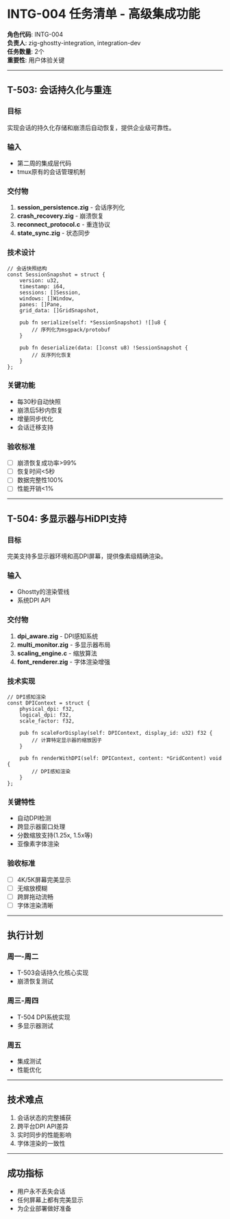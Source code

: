 # INTG-004 任务清单 - 高级集成功能

**角色代码**: INTG-004  
**负责人**: zig-ghostty-integration, integration-dev  
**任务数量**: 2个  
**重要性**: 用户体验关键

---

## T-503: 会话持久化与重连

### 目标
实现会话的持久化存储和崩溃后自动恢复，提供企业级可靠性。

### 输入
- 第二周的集成层代码
- tmux原有的会话管理机制

### 交付物
1. **session_persistence.zig** - 会话序列化
2. **crash_recovery.zig** - 崩溃恢复
3. **reconnect_protocol.c** - 重连协议
4. **state_sync.zig** - 状态同步

### 技术设计
```zig
// 会话快照结构
const SessionSnapshot = struct {
    version: u32,
    timestamp: i64,
    sessions: []Session,
    windows: []Window,
    panes: []Pane,
    grid_data: []GridSnapshot,
    
    pub fn serialize(self: *SessionSnapshot) ![]u8 {
        // 序列化为msgpack/protobuf
    }
    
    pub fn deserialize(data: []const u8) !SessionSnapshot {
        // 反序列化恢复
    }
};
```

### 关键功能
- 每30秒自动快照
- 崩溃后5秒内恢复
- 增量同步优化
- 会话迁移支持

### 验收标准
- [ ] 崩溃恢复成功率>99%
- [ ] 恢复时间<5秒
- [ ] 数据完整性100%
- [ ] 性能开销<1%

---

## T-504: 多显示器与HiDPI支持

### 目标
完美支持多显示器环境和高DPI屏幕，提供像素级精确渲染。

### 输入
- Ghostty的渲染管线
- 系统DPI API

### 交付物
1. **dpi_aware.zig** - DPI感知系统
2. **multi_monitor.zig** - 多显示器布局
3. **scaling_engine.c** - 缩放算法
4. **font_renderer.zig** - 字体渲染增强

### 技术实现
```zig
// DPI感知渲染
const DPIContext = struct {
    physical_dpi: f32,
    logical_dpi: f32,
    scale_factor: f32,
    
    pub fn scaleForDisplay(self: DPIContext, display_id: u32) f32 {
        // 计算特定显示器的缩放因子
    }
    
    pub fn renderWithDPI(self: DPIContext, content: *GridContent) void {
        // DPI感知渲染
    }
};
```

### 关键特性
- 自动DPI检测
- 跨显示器窗口处理
- 分数缩放支持(1.25x, 1.5x等)
- 亚像素字体渲染

### 验收标准
- [ ] 4K/5K屏幕完美显示
- [ ] 无缩放模糊
- [ ] 跨屏拖动流畅
- [ ] 字体渲染清晰

---

## 执行计划

### 周一-周二
- T-503会话持久化核心实现
- 崩溃恢复测试

### 周三-周四  
- T-504 DPI系统实现
- 多显示器测试

### 周五
- 集成测试
- 性能优化

---

## 技术难点
1. 会话状态的完整捕获
2. 跨平台DPI API差异
3. 实时同步的性能影响
4. 字体渲染的一致性

---

## 成功指标
- 用户永不丢失会话
- 任何屏幕上都有完美显示
- 为企业部署做好准备